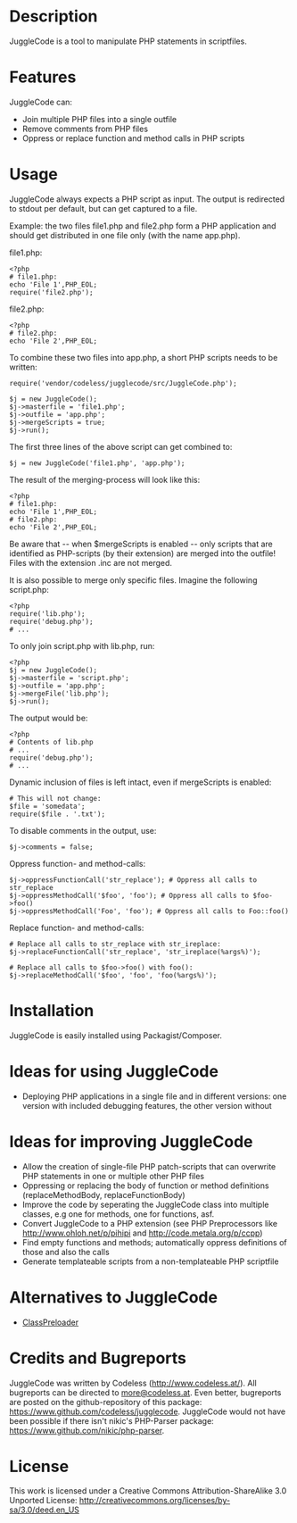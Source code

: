 # Description

JuggleCode is a tool to manipulate PHP statements in scriptfiles.


# Features

JuggleCode can:

- Join multiple PHP files into a single outfile
- Remove comments from PHP files
- Oppress or replace function and method calls in PHP scripts


# Usage

JuggleCode always expects a PHP script as input. The output is redirected to stdout per default, but can get captured to a file.

Example: the two files file1.php and file2.php form a PHP application and should get distributed in one file only (with the name app.php).

file1.php:

 	<?php
 	# file1.php:
 	echo 'File 1',PHP_EOL;
 	require('file2.php');

file2.php:

 	<?php
 	# file2.php:
 	echo 'File 2',PHP_EOL;

To combine these two files into app.php, a short PHP scripts needs to be written:

 	require('vendor/codeless/jugglecode/src/JuggleCode.php');

 	$j = new JuggleCode();
 	$j->masterfile = 'file1.php';
 	$j->outfile = 'app.php';
 	$j->mergeScripts = true;
 	$j->run();

The first three lines of the above script can get combined to:

 	$j = new JuggleCode('file1.php', 'app.php');

The result of the merging-process will look like this:

 	<?php
 	# file1.php:
 	echo 'File 1',PHP_EOL;
 	# file2.php:
 	echo 'File 2',PHP_EOL;

Be aware that -- when $mergeScripts is enabled -- only scripts that are identified as PHP-scripts (by their extension) are merged into the outfile! Files with the extension .inc are not merged.

It is also possible to merge only specific files. Imagine the following script.php:

 	<?php
 	require('lib.php');
 	require('debug.php');
 	# ...

To only join script.php with lib.php, run:

 	<?php
 	$j = new JuggleCode();
 	$j->masterfile = 'script.php';
 	$j->outfile = 'app.php';
 	$j->mergeFile('lib.php');
 	$j->run();

The output would be:

 	<?php
 	# Contents of lib.php
 	# ...
 	require('debug.php');
 	# ...

Dynamic inclusion of files is left intact, even if mergeScripts is enabled:

 	# This will not change:
 	$file = 'somedata';
 	require($file . '.txt');

To disable comments in the output, use:

 	$j->comments = false;

Oppress function- and method-calls:

 	$j->oppressFunctionCall('str_replace'); # Oppress all calls to str_replace
 	$j->oppressMethodCall('$foo', 'foo'); # Oppress all calls to $foo->foo()
 	$j->oppressMethodCall('Foo', 'foo'); # Oppress all calls to Foo::foo()

Replace function- and method-calls:

 	# Replace all calls to str_replace with str_ireplace:
 	$j->replaceFunctionCall('str_replace', 'str_ireplace(%args%)');

 	# Replace all calls to $foo->foo() with foo():
 	$j->replaceMethodCall('$foo', 'foo', 'foo(%args%)');


# Installation

JuggleCode is easily installed using Packagist/Composer.


# Ideas for using JuggleCode

- Deploying PHP applications in a single file and in different versions: one version with included debugging features, the other version without


# Ideas for improving JuggleCode

- Allow the creation of single-file PHP patch-scripts that can overwrite PHP statements in one or multiple other PHP files
- Oppressing or replacing the body of function or method definitions (replaceMethodBody, replaceFunctionBody)
- Improve the code by seperating the JuggleCode class into multiple classes, e.g one for methods, one for functions, asf.
- Convert JuggleCode to a PHP extension (see PHP Preprocessors like http://www.ohloh.net/p/pihipi and http://code.metala.org/p/ccpp)
- Find empty functions and methods; automatically oppress definitions of those and also the calls
- Generate templateable scripts from a non-templateable PHP scriptfile


# Alternatives to JuggleCode

* [ClassPreloader](https://github.com/ClassPreloader/ClassPreloader)


# Credits and Bugreports

JuggleCode was written by Codeless (http://www.codeless.at/). All bugreports can be directed to more@codeless.at. Even better, bugreports are posted on the github-repository of this package: https://www.github.com/codeless/jugglecode.
JuggleCode would not have been possible if there isn't nikic's PHP-Parser package: <https://www.github.com/nikic/php-parser>.


# License

This work is licensed under a Creative Commons Attribution-ShareAlike 3.0 Unported License:
<http://creativecommons.org/licenses/by-sa/3.0/deed.en_US>
